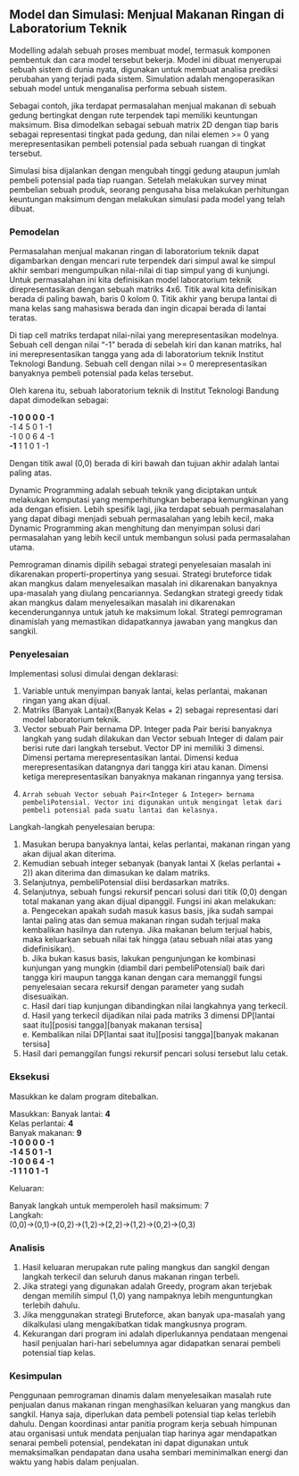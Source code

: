 ## Model dan Simulasi: Menjual Makanan Ringan di Laboratorium Teknik
Modelling adalah sebuah proses membuat model, termasuk komponen pembentuk dan cara model tersebut bekerja. Model ini dibuat menyerupai sebuah sistem di dunia nyata, digunakan untuk membuat analisa prediksi perubahan yang terjadi pada sistem. Simulation adalah mengoperasikan sebuah model untuk menganalisa performa sebuah sistem.  

Sebagai contoh, jika terdapat permasalahan menjual makanan di sebuah gedung bertingkat dengan rute terpendek tapi memiliki keuntungan maksimum. Bisa dimodelkan sebagai sebuah matrix 2D dengan tiap baris sebagai representasi tingkat pada gedung, dan nilai elemen >= 0 yang merepresentasikan pembeli potensial pada sebuah ruangan di tingkat tersebut.  

Simulasi bisa dijalankan dengan mengubah tinggi gedung ataupun jumlah pembeli potensial pada tiap ruangan. Setelah melakukan survey minat pembelian sebuah produk, seorang pengusaha bisa melakukan perhitungan keuntungan maksimum dengan melakukan simulasi pada model yang telah dibuat.  

### Pemodelan

Permasalahan menjual makanan ringan di laboratorium teknik dapat digambarkan dengan mencari rute terpendek dari simpul awal ke simpul akhir sembari mengumpulkan nilai-nilai di tiap simpul yang di kunjungi. Untuk permasalahan ini kita definisikan model laboratorium teknik direpresentasikan dengan sebuah matriks 4x6. Titik awal kita definisikan berada di paling bawah, baris 0 kolom 0. Titik akhir yang berupa lantai di mana kelas sang mahasiswa berada dan ingin dicapai berada di lantai teratas.  

Di tiap cell matriks terdapat nilai-nilai yang merepresentasikan modelnya. Sebuah cell dengan nilai “-1” berada di sebelah kiri dan kanan matriks, hal ini merepresentasikan tangga yang ada di laboratorium teknik Institut Teknologi Bandung. Sebuah cell dengan nilai >= 0 merepresentasikan banyaknya pembeli potensial pada kelas tersebut.  

Oleh karena itu, sebuah laboratorium teknik di Institut Teknologi Bandung dapat dimodelkan sebagai:  

**-1 0 0 0 0 -1**  
-1 4 5 0 1 -1  
-1 0 0 6 4 -1  
**-1** 1 1 0 1 -1  

Dengan titik awal (0,0) berada di kiri bawah dan tujuan akhir adalah lantai paling atas.

Dynamic Programming adalah sebuah teknik yang diciptakan untuk melakukan komputasi yang memperhitungkan beberapa kemungkinan yang ada dengan efisien. Lebih spesifik lagi, jika terdapat sebuah permasalahan yang dapat dibagi menjadi sebuah permasalahan yang lebih kecil, maka Dynamic Programming akan menghitung dan menyimpan solusi dari permasalahan yang lebih kecil untuk membangun solusi pada permasalahan utama.  

Pemrograman dinamis dipilih sebagai strategi penyelesaian masalah ini dikarenakan properti-propertinya yang sesuai. Strategi bruteforce tidak akan mangkus dalam menyelesaikan masalah ini dikarenakan banyaknya upa-masalah yang diulang pencariannya. Sedangkan strategi greedy tidak akan mangkus dalam menyelesaikan masalah ini dikarenakan kecenderungannya untuk jatuh ke maksimum lokal. Strategi pemrograman dinamislah yang memastikan didapatkannya jawaban yang mangkus dan sangkil.  

### Penyelesaian
Implementasi solusi dimulai dengan deklarasi:  
  1.	Variable untuk menyimpan banyak lantai, kelas perlantai, makanan ringan yang akan dijual.  
  2.	Matriks (Banyak Lantai)x(Banyak Kelas + 2) sebagai representasi dari model laboratorium teknik.  
  3.	Vector sebuah Pair <Integer dan Vector sebuah Integer> bernama DP. Integer pada Pair berisi banyaknya langkah yang sudah dilakukan dan Vector sebuah Integer di dalam pair berisi rute dari langkah tersebut. Vector DP ini memiliki 3 dimensi. Dimensi pertama merepresentasikan lantai. Dimensi kedua merepresentasikan datangnya dari tangga kiri atau kanan. Dimensi ketiga merepresentasikan banyaknya makanan ringannya yang tersisa.  
  4.	 Arrah sebuah Vector sebuah Pair<Integer & Integer> bernama pembeliPotensial. Vector ini digunakan untuk mengingat letak dari pembeli potensial pada suatu lantai dan kelasnya.  

Langkah-langkah penyelesaian berupa:  
  1.	Masukan berupa banyaknya lantai, kelas perlantai, makanan ringan yang akan dijual akan diterima.   
  2.	Kemudian sebuah integer sebanyak (banyak lantai X (kelas perlantai + 2)) akan diterima dan dimasukan ke dalam matriks. 
  3.	Selanjutnya, pembeliPotensial diisi berdasarkan matriks.  
  4.	Selanjutnya, sebuah fungsi rekursif pencari solusi dari titik (0,0) dengan total makanan yang akan dijual dipanggil. Fungsi ini akan melakukan:  
    a.	 Pengecekan apakah sudah masuk kasus basis, jika sudah sampai lantai paling atas dan semua makanan ringan sudah terjual maka kembalikan hasilnya dan rutenya. Jika makanan belum terjual habis, maka keluarkan sebuah nilai tak hingga (atau sebuah nilai atas yang didefinisikan).  
    b.	Jika bukan kasus basis, lakukan pengunjungan ke kombinasi kunjungan yang mungkin (diambil dari pembeliPotensial) baik dari tangga kiri maupun tangga kanan dengan cara memanggil fungsi penyelesaian secara rekursif dengan parameter yang sudah disesuaikan.  
    c.	Hasil dari tiap kunjungan dibandingkan nilai langkahnya yang terkecil.  
    d.	Hasil yang terkecil dijadikan nilai pada matriks 3 dimensi DP[lantai saat itu][posisi tangga][banyak makanan tersisa]  
    e.	Kembalikan nilai DP[lantai saat itu][posisi tangga][banyak makanan tersisa]  
  5.	Hasil dari pemanggilan fungsi rekursif pencari solusi tersebut lalu cetak.  


### Eksekusi
Masukkan ke dalam program ditebalkan.

Masukkan:
Banyak lantai: **4**  
Kelas perlantai: **4**  
Banyak makanan: **9**  
**-1 0 0 0 0 -1**  
**-1 4 5 0 1 -1**  
**-1 0 0 6 4 -1**  
**-1 1 1 0 1 -1**  

Keluaran:  

Banyak langkah untuk memperoleh hasil maksimum: 7  
Langkah:  
(0,0)->(0,1)->(0,2)->(1,2)->(2,2)->(1,2)->(0,2)->(0,3)

### Analisis
1.	Hasil keluaran merupakan rute paling mangkus dan sangkil dengan langkah terkecil dan seluruh danus makanan ringan terbeli.   
2.	Jika strategi yang digunakan adalah Greedy, program akan terjebak dengan memilih simpul (1,0) yang nampaknya lebih menguntungkan terlebih dahulu.   
3.	Jika menggunakan strategi Bruteforce, akan banyak upa-masalah yang dikalkulasi ulang mengakibatkan tidak mangkusnya program.  
4.	Kekurangan dari program ini adalah diperlukannya pendataan mengenai hasil penjualan hari-hari sebelumnya agar didapatkan senarai pembeli potensial tiap kelas.  

### Kesimpulan  
Penggunaan pemrograman dinamis dalam menyelesaikan masalah rute penjualan danus makanan ringan menghasilkan keluaran yang mangkus dan sangkil. Hanya saja, diperlukan data pembeli potensial tiap kelas terlebih dahulu. Dengan koordinasi antar panitia program kerja sebuah himpunan atau organisasi untuk mendata penjualan tiap harinya agar mendapatkan senarai pembeli potensial, pendekatan ini dapat digunakan untuk memaksimalkan pendapatan dana usaha sembari meminimalkan energi dan waktu yang habis dalam penjualan.  
